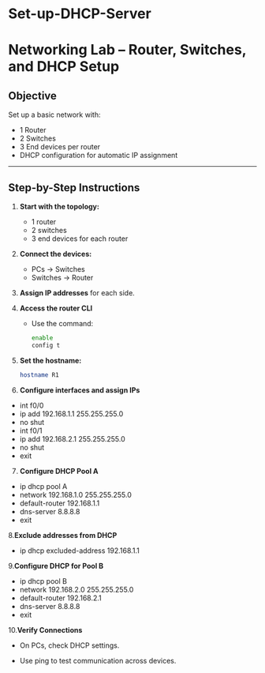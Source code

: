 # Set-up-DHCP-Server
# Networking Lab – Router, Switches, and DHCP Setup

## Objective
Set up a basic network with:
- 1 Router
- 2 Switches
- 3 End devices per router
- DHCP configuration for automatic IP assignment

---

## Step-by-Step Instructions

1. **Start with the topology:**  
   - 1 router  
   - 2 switches  
   - 3 end devices for each router  

2. **Connect the devices:**  
   - PCs → Switches  
   - Switches → Router  

3. **Assign IP addresses** for each side.  

4. **Access the router CLI**  
   - Use the command:  
     ```bash
     enable
     config t
     ```

5. **Set the hostname:**  
   ```bash
   hostname R1

6. **Configure interfaces and assign IPs**
  - int f0/0
  - ip add 192.168.1.1 255.255.255.0
  - no shut
  - int f0/1
  - ip add 192.168.2.1 255.255.255.0
  - no shut
  - exit

7. **Configure DHCP Pool A**
  - ip dhcp pool A
  - network 192.168.1.0 255.255.255.0
  - default-router 192.168.1.1
  - dns-server 8.8.8.8
  - exit

8.**Exclude addresses from DHCP**
  - ip dhcp excluded-address 192.168.1.1

9.**Configure DHCP for Pool B**
- ip dhcp pool B
- network 192.168.2.0 255.255.255.0
- default-router 192.168.2.1
- dns-server 8.8.8.8
- exit

10.**Verify Connections**
- On PCs, check DHCP settings.

- Use ping to test communication across devices.
